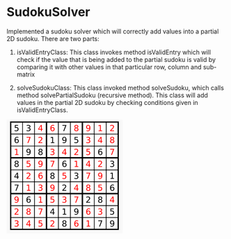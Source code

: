 # SudokuSolver
Implemented a sudoku solver which will correctly add values into a partial 2D sudoku. There are two parts:

1. isValidEntryClass: This class invokes method isValidEntry which will check if the value that is being added
   to the partial sudoku is valid by comparing it with other values in that particular row, column and sub-matrix
   
2. solveSudokuClass: This class invoked method solveSudoku, which calls method solvePartialSudoku (recursive method).
   This class will add values in the partial 2D sudoku by checking conditions given in isValidEntryClass. 

![Alt text](/completeSudoku.png?raw=true "Optional Title")


